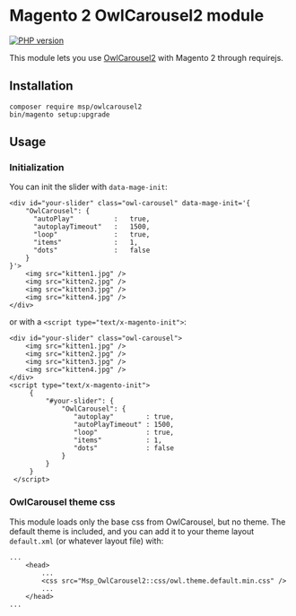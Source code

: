 # Magento 2 OwlCarousel2 module

[![PHP version](https://badge.fury.io/ph/msp%2Fowlcarousel2.svg)](https://badge.fury.io/ph/msp%2Fowlcarousel2)

This module lets you use [OwlCarousel2](https://github.com/OwlCarousel2/OwlCarousel2) with Magento 2 through requirejs.

## Installation
```
composer require msp/owlcarousel2
bin/magento setup:upgrade
```
## Usage
### Initialization
You can init the slider with `data-mage-init`:
```
<div id="your-slider" class="owl-carousel" data-mage-init='{
    "OwlCarousel": {
      "autoPlay"          :   true,
      "autoplayTimeout"   :   1500,
      "loop"              :   true,
      "items"             :   1,
      "dots"              :   false
    }
}'>
    <img src="kitten1.jpg" />
    <img src="kitten2.jpg" />
    <img src="kitten3.jpg" />
    <img src="kitten4.jpg" />
</div>
```
or with a `<script type="text/x-magento-init">`:
```
<div id="your-slider" class="owl-carousel">
    <img src="kitten1.jpg" />
    <img src="kitten2.jpg" />
    <img src="kitten3.jpg" />
    <img src="kitten4.jpg" />
</div>
<script type="text/x-magento-init">
     {
         "#your-slider": {
             "OwlCarousel": {
                "autoplay"        : true,
                "autoPlayTimeout" : 1500,
                "loop"            : true,
                "items"           : 1,
                "dots"            : false
             }
         }
     }
 </script>
```
### OwlCarousel theme css
This module loads only the base css from OwlCarousel, but no theme.
The default theme is included, and you can add it to your theme layout ```default.xml``` (or whatever layout file) with:
```
...
    <head>
        ...
        <css src="Msp_OwlCarousel2::css/owl.theme.default.min.css" />
        ...
    </head>
...
```

